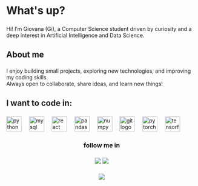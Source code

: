 <h1 align="left">What's up?</h1>

###

<p align="left">Hi! I’m Giovana (Gi), a Computer Science student driven by curiosity and a deep interest in Artificial Intelligence and Data Science.</p>

###

<h2 align="left">About me</h2>

###

<p align="left">I enjoy building small projects, exploring new technologies, and improving my coding skills.  <br>Always open to collaborate, share ideas, and learn new things!</p>

###

<h2 align="left">I want to code in:</h2>

###

<div align="left">
  <img src="https://cdn.jsdelivr.net/gh/devicons/devicon/icons/python/python-original.svg" height="40" alt="python logo"  />
  <img width="12" />
  <img src="https://cdn.jsdelivr.net/gh/devicons/devicon/icons/mysql/mysql-original.svg" height="40" alt="mysql logo"  />
  <img width="12" />
  <img src="https://cdn.jsdelivr.net/gh/devicons/devicon/icons/react/react-original.svg" height="40" alt="react logo"  />
  <img width="12" />
  <img src="https://cdn.jsdelivr.net/gh/devicons/devicon/icons/pandas/pandas-original.svg" height="40" alt="pandas logo"  />
  <img width="12" />
  <img src="https://cdn.jsdelivr.net/gh/devicons/devicon/icons/numpy/numpy-original.svg" height="40" alt="numpy logo"  />
  <img width="12" />
  <img src="https://cdn.jsdelivr.net/gh/devicons/devicon/icons/git/git-original.svg" height="40" alt="git logo"  />
  <img width="12" />
  <img src="https://cdn.jsdelivr.net/gh/devicons/devicon/icons/pytorch/pytorch-original.svg" height="40" alt="pytorch logo"  />
  <img width="12" />
  <img src="https://cdn.jsdelivr.net/gh/devicons/devicon/icons/tensorflow/tensorflow-original.svg" height="40" alt="tensorflow logo"  />
</div>

###

<h3 align="center">follow me in</h3>

###

<div align="center">
  <a href="https://www.linkedin.com/in/giovana-milineli-b1906a363" target="_blank"><img src="https://img.shields.io/badge/-LinkedIn-%230077B5?style=for-the-badge&logo=linkedin&logoColor=white" target="_blank"></a> 
   <a href="https://instagram.com/gi.milineli" target="_blank"><img src="https://img.shields.io/badge/-Instagram-%23E4405F?style=for-the-badge&logo=instagram&logoColor=white" target="_blank"></a>
</div>

###

<div align="left">
</div>

###

<div align="center" style="width: 100%"></div>

###

<div align="left">
</div>

###



###

<div align="center">
  <img src="https://visitor-badge.laobi.icu/badge?page_id=Milineli21.Milineli21&left_color=hotpink&right_color=purple"  />
</div>

###
